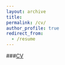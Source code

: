 ```yaml
---
layout: archive
title:
permalink: /cv/
author_profile: true
redirect_from:
  - /resume
---
```


###[CV](amanda-gentzel-CV.pdf)
